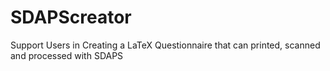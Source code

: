 # SDAPScreator
Support Users in Creating a LaTeX Questionnaire that can printed, scanned and processed with SDAPS 
